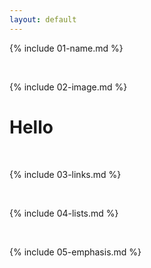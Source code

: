 ```yaml
---
layout: default
---
```


{% include 01-name.md %}

<br>

{% include 02-image.md %}
# Hello
<br>

{% include 03-links.md %}

<br>

{% include 04-lists.md %}

<br>

{% include 05-emphasis.md %}